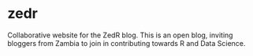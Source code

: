 # zedr
Collaborative website for the ZedR blog. This is an open blog, inviting bloggers  from Zambia to join in contributing towards R and Data Science. 
